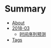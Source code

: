 # Summary

* [About](README.md)
* [2018-03](posts/2018-03/README.md)
    * [时间序列预测](posts/2018-03/2018-03-16_18-01-52.md)
* [Tags](tags.md)


